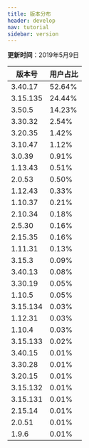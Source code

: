 ```yaml
---
title: 版本分布
header: develop
nav: tutorial
sidebar: version
---
```

**更新时间**：2019年5月9日

|版本号|用户占比|
|---|---|
|3.40.17|52.64%|
|3.15.135|24.44%|
|3.50.5|14.23%|
|3.30.32|2.54%|
|3.20.35|1.42%|
|3.10.47|1.12%|
|3.0.39|0.91%|
|1.13.43|0.51%|
|2.0.53|0.50%|
|1.12.43|0.33%|
|1.10.37|0.21%|
|2.10.34|0.18%|
|2.5.30|0.16%|
|2.15.35|0.16%|
|1.11.31|0.13%|
|3.15.3|0.09%|
|3.40.13|0.08%|
|3.30.19|0.05%|
|1.10.5|0.05%|
|3.15.134|0.03%|
|1.12.31|0.03%|
|1.10.4|0.03%|
|3.15.133|0.02%|
|3.40.15|0.01%|
|3.30.28|0.01%|
|3.20.15|0.01%|
|3.15.132|0.01%|
|3.15.131|0.01%|
|2.15.14|0.01%|
|2.0.51|0.01%|
|1.9.6|0.01%|

